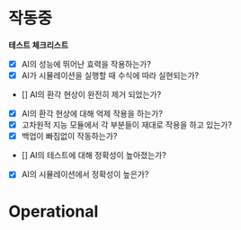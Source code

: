 # 작동중
**테스트 체크리스트**
- [X] AI의 성능에 뛰어난 효력을 작용하는가?
- [X] AI가 시뮬레이션을 실행할 때 수식에 따라 실현되는가?
- [] AI의 환각 현상이 완전히 제거 되었는가?
- [X] AI의 환각 현상에 대해 억제 작용을 하는가?
- [X] 고차원적 지능 모듈에서 각 부분들이 재대로 작용을 하고 있는가?
- [X] 백업이 빠짐없이 작동하는가?
- [] AI의 테스트에 대해 정확성이 높아졌는가?
- [X] AI의 시뮬레이션에서 정확성이 높은가? 

# Operational
